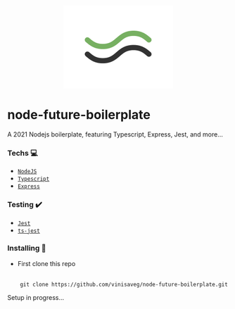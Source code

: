 <p align="center">
   <img src=".github/assets/logo.png"/>
</p>

# node-future-boilerplate

A 2021 Nodejs boilerplate, featuring Typescript, Express, Jest, and more...

### Techs :computer:

- [`NodeJS`](https://nodejs.org/)
- [`Typescript`](https://www.typescriptlang.org)
- [`Express`](https://expressjs.com/)

### Testing :heavy_check_mark:

- [`Jest`](https://jestjs.io)
- [`ts-jest`](https://kulshekhar.github.io/ts-jest/)

### Installing :construction_worker:

- First clone this repo

```

    git clone https://github.com/vinisaveg/node-future-boilerplate.git

```

Setup in progress...
